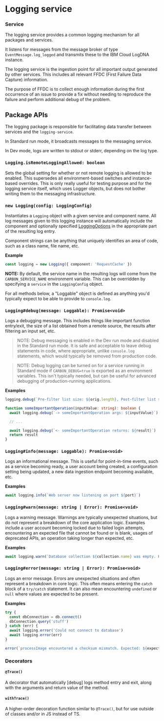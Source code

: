 # Logging service

### Service

The logging service provides a common logging mechanism for all packages and services.

It listens for messages from the message broker of type `EventMessage.log_logged` and transmits
these to the IBM Cloud LogDNA instance.

The logging service is the ingestion point for all important output generated by other services.
This includes all relevant FFDC (First Failure Data Capture) information.

The purpose of FFDC is to collect enough information during the first occurrence of an issue to
provide a fix without needing to reproduce the failure and perform additional debug of the problem.

## Package APIs

The logging package is responsible for facilitating data transfer between services and the
`logging-service`.

In Standard run mode, it broadcasts messages to the messaging service.

In Dev mode, logs are written to stdout or stderr, depending on the log type.

### `Logging.isRemoteLoggingAllowed: boolean`

Sets the global setting for whether or not remote logging is allowed to be enabled. This supersedes
all environment-based switches and instance-based overrides. This is only really useful for testing
purpose and for the logging service itself, which uses Logger objects, but does not bother writing
them to the messaging infrastructure.

### `new Logging(config: LoggingConfig)`

Instantiates a `Logging` object with a given service and component name. All log messages given to
this logging instance will automatically include the component and optionally specified
[LoggingOptions](/packages/api/src/main/logging/logging.ts) in the appropriate part of the resulting
log entry.

Component strings can be anything that uniquely identifies an area of code, such as a class name,
file name, etc.

**Example**

```ts
const logging = new Logging({ component: 'RequestCache' })
```

**NOTE:** By default, the service name in the resulting logs will come from the
`CARBON_SERVICE_NAME` environment variable. This can be overridden by specifying a `service` in the
`LoggingConfig` object.

For all methods below, a "Loggable" object is defined as anything you'd typically expect to be able
to provide to `console.log`.

### `Logging#debug(message: Loggable): Promise<void>`

Logs a debugging message. This includes things like important function entry/exit, the size of a
list obtained from a remote source, the results after filtering an input set, etc.

> NOTE: Debug messaging is enabled in the Dev run mode and disabled in the Standard run mode. It is
> safe and acceptable to leave debug statements in code, where appropriate, unlike `console.log`
> statements, which would typically be removed from production code.

> NOTE: Debug logging can be turned on for a service running in Standard mode if `CARBON_DEBUG=true`
> is exported as an environment variables. This isn't typically needed, but can be useful for
> advanced debugging of production-running applications.

**Examples**

```ts
logging.debug(`Pre-filter list size: ${orig.length}, Post-filter list size: ${filtered.length}`)
```

```ts
function someImportantOperation(inputValue: string): boolean {
  await logging.debug(`-> someImportantOperation args: ${inputValue}`)

  // ...

  await logging.debug(`<- someImportantOperation returns: ${result}`)
  return result
}
```

### `Logging#info(message: Loggable): Promise<void>`

Logs an informational message. This is useful for point-in-time events, such as a service becoming
ready, a user account being created, a configuration setting being updated, a new data ingestion
endpoint becoming available, etc.

**Examples**

```ts
await logging.info(`Web server now listening on port ${port}`)
```

### `Logging#warn(message: string | Error): Promise<void>`

Logs a warning message. Warnings are typically unexpected situations, but do not represent a
breakdown of the core application logic. Examples include a user account becoming locked due to
failed login attempts, encountering an expected file that cannot be found or is blank, usages of
deprecated APIs, an operation taking longer than expected, etc.

**Examples**

```ts
await logging.warn(`Database collection ${collection.name} was empty. Recreating`)
```

### `Logging#error(message: string | Error): Promise<void>`

Logs an error message. Errors are unexpected situations and often represent a breakdown in core
logic. This often means entering the `catch` block of a `try/catch` statement. It can also mean
encountering `undefined` or `null` where values are expected to be present.

**Examples**

```ts
try {
  const dbConnection = db.connect()
  dbConnection.query('stuff')
} catch (err) {
  await logging.error('Could not connect to database')
  await logging.error(err)
}
```

```ts
error(`processImage encountered a checksum mismatch. Expected: ${expected}, Was: ${actual}`)
```

### Decorators

#### `@Trace()`

A decorator that automatically \[debug\] logs method entry and exit, along with the arguments and
return value of the method.

#### `withTrace()`

A higher-order decoration function similar to `@Trace()`, but for use outside of classes and/or in
JS instead of TS.
